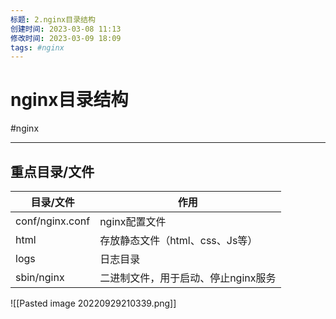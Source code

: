 ```yaml
---
标题: 2.nginx目录结构
创建时间: 2023-03-08 11:13
修改时间: 2023-03-09 18:09
tags: #nginx
---
```


# nginx目录结构
#nginx 

---
## 重点目录/文件
|目录/文件|作用|
|--|--|
|conf/nginx.conf|    nginx配置文件|
|html     |   存放静态文件（html、css、Js等）|
|logs   |     日志目录|
|sbin/nginx | 二进制文件，用于启动、停止nginx服务|

![[Pasted image 20220929210339.png]]